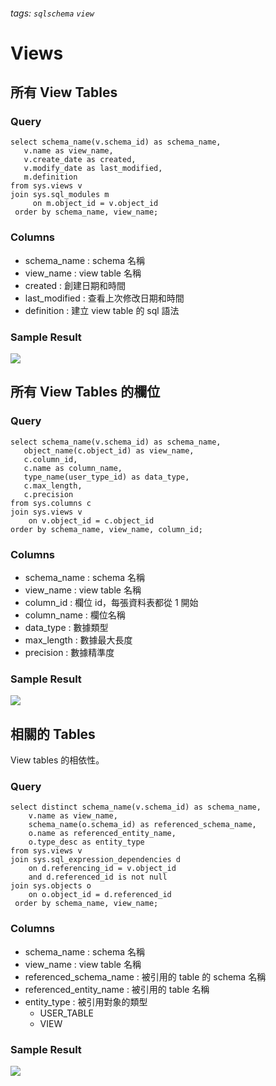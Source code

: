 ###### tags: `sqlschema` `view`
# Views
## 所有 View Tables
### Query
```sql=
select schema_name(v.schema_id) as schema_name,
   v.name as view_name,
   v.create_date as created,
   v.modify_date as last_modified,
   m.definition
from sys.views v
join sys.sql_modules m 
     on m.object_id = v.object_id
 order by schema_name, view_name;
```

### Columns
- schema_name : schema 名稱
- view_name : view table 名稱
- created : 創建日期和時間
- last_modified : 查看上次修改日期和時間
- definition : 建立 view table 的 sql 語法

### Sample Result
![](https://i.imgur.com/dmiaW2y.png)

## 所有 View Tables 的欄位
### Query
```sql=
select schema_name(v.schema_id) as schema_name,
   object_name(c.object_id) as view_name,
   c.column_id,
   c.name as column_name,
   type_name(user_type_id) as data_type,
   c.max_length,
   c.precision
from sys.columns c
join sys.views v 
    on v.object_id = c.object_id
order by schema_name, view_name, column_id;
```

### Columns
- schema_name : schema 名稱
- view_name : view table 名稱
- column_id : 欄位 id，每張資料表都從 1 開始
- column_name : 欄位名稱
- data_type : 數據類型
- max_length : 數據最大長度
- precision : 數據精準度

### Sample Result
![](https://i.imgur.com/wVGaQ46.png)

## 相關的 Tables
View tables 的相依性。

### Query
```sql=
select distinct schema_name(v.schema_id) as schema_name,
    v.name as view_name,
    schema_name(o.schema_id) as referenced_schema_name,
    o.name as referenced_entity_name,
    o.type_desc as entity_type
from sys.views v
join sys.sql_expression_dependencies d
    on d.referencing_id = v.object_id
    and d.referenced_id is not null
join sys.objects o
    on o.object_id = d.referenced_id
 order by schema_name, view_name;
```

### Columns
- schema_name : schema 名稱
- view_name : view table 名稱
- referenced_schema_name : 被引用的 table 的 schema 名稱
- referenced_entity_name : 被引用的 table 名稱
- entity_type : 被引用對象的類型
    - USER_TABLE
    - VIEW

### Sample Result
![](https://i.imgur.com/rrVDmcb.png)
